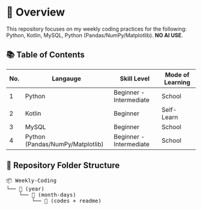 # 🧭 Overview

This repository focuses on my weekly coding practices for the following: Python, Kotlin, MySQL, Python (Pandas/NumPy/Matplotlib). **NO AI USE**.

## 📚 Table of Contents
| No. | Langauge | Skill Level | Mode of Learning |
|-----|----------|-------------|------------------|
| 1 | Python | Beginner - Intermediate | School |
| 2 | Kotlin | Beginner | Self-Learn |
| 3 | MySQL | Beginner | School |
| 4 | Python (Pandas/NumPy/Matplotlib) | Beginner - Intermediate | School |

## 📁 Repository Folder Structure
<pre>
📦 Weekly-Coding
└── 📂 (year)
    └── 📂 (month-days)
        └── 📂 (codes + readme)
</pre>
